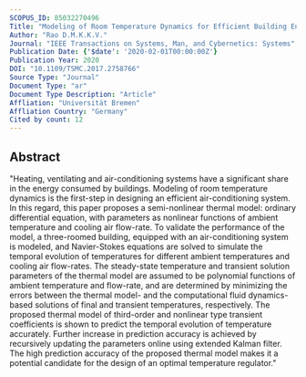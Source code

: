 ```yaml
---
SCOPUS_ID: 85032270496
Title: "Modeling of Room Temperature Dynamics for Efficient Building Energy Management"
Author: "Rao D.M.K.K.V."
Journal: "IEEE Transactions on Systems, Man, and Cybernetics: Systems"
Publication Date: {'$date': '2020-02-01T00:00:00Z'}
Publication Year: 2020
DOI: "10.1109/TSMC.2017.2758766"
Source Type: "Journal"
Document Type: "ar"
Document Type Description: "Article"
Affliation: "Universität Bremen"
Affliation Country: "Germany"
Cited by count: 12
---
```


## Abstract
"Heating, ventilating and air-conditioning systems have a significant share in the energy consumed by buildings. Modeling of room temperature dynamics is the first-step in designing an efficient air-conditioning system. In this regard, this paper proposes a semi-nonlinear thermal model: ordinary differential equation, with parameters as nonlinear functions of ambient temperature and cooling air flow-rate. To validate the performance of the model, a three-roomed building, equipped with an air-conditioning system is modeled, and Navier-Stokes equations are solved to simulate the temporal evolution of temperatures for different ambient temperatures and cooling air flow-rates. The steady-state temperature and transient solution parameters of the thermal model are assumed to be polynomial functions of ambient temperature and flow-rate, and are determined by minimizing the errors between the thermal model- and the computational fluid dynamics-based solutions of final and transient temperatures, respectively. The proposed thermal model of third-order and nonlinear type transient coefficients is shown to predict the temporal evolution of temperature accurately. Further increase in prediction accuracy is achieved by recursively updating the parameters online using extended Kalman filter. The high prediction accuracy of the proposed thermal model makes it a potential candidate for the design of an optimal temperature regulator."
